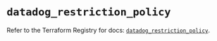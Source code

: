 # `datadog_restriction_policy`

Refer to the Terraform Registry for docs: [`datadog_restriction_policy`](https://registry.terraform.io/providers/datadog/datadog/3.42.0/docs/resources/restriction_policy).
